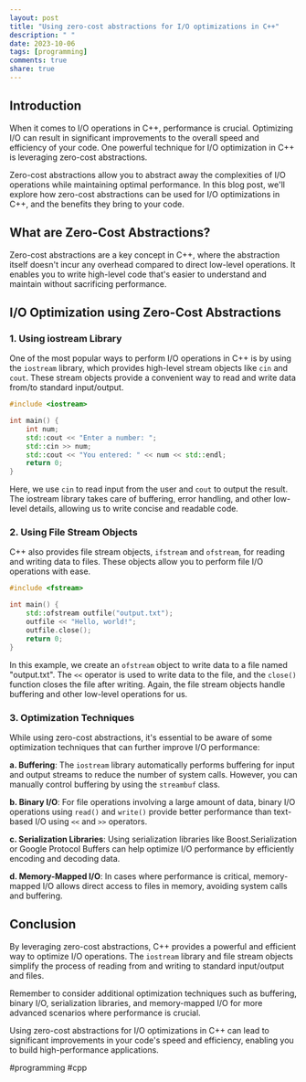 ```yaml
---
layout: post
title: "Using zero-cost abstractions for I/O optimizations in C++"
description: " "
date: 2023-10-06
tags: [programming]
comments: true
share: true
---
```


## Introduction

When it comes to I/O operations in C++, performance is crucial. Optimizing I/O can result in significant improvements to the overall speed and efficiency of your code. One powerful technique for I/O optimization in C++ is leveraging zero-cost abstractions.

Zero-cost abstractions allow you to abstract away the complexities of I/O operations while maintaining optimal performance. In this blog post, we'll explore how zero-cost abstractions can be used for I/O optimizations in C++, and the benefits they bring to your code.

## What are Zero-Cost Abstractions?

Zero-cost abstractions are a key concept in C++, where the abstraction itself doesn't incur any overhead compared to direct low-level operations. It enables you to write high-level code that's easier to understand and maintain without sacrificing performance.

## I/O Optimization using Zero-Cost Abstractions

### 1. Using iostream Library

One of the most popular ways to perform I/O operations in C++ is by using the `iostream` library, which provides high-level stream objects like `cin` and `cout`. These stream objects provide a convenient way to read and write data from/to standard input/output.

```cpp
#include <iostream>

int main() {
    int num;
    std::cout << "Enter a number: ";
    std::cin >> num;
    std::cout << "You entered: " << num << std::endl;
    return 0;
}
```

Here, we use `cin` to read input from the user and `cout` to output the result. The iostream library takes care of buffering, error handling, and other low-level details, allowing us to write concise and readable code.

### 2. Using File Stream Objects

C++ also provides file stream objects, `ifstream` and `ofstream`, for reading and writing data to files. These objects allow you to perform file I/O operations with ease.

```cpp
#include <fstream>

int main() {
    std::ofstream outfile("output.txt");
    outfile << "Hello, world!";
    outfile.close();
    return 0;
}
```

In this example, we create an `ofstream` object to write data to a file named "output.txt". The `<<` operator is used to write data to the file, and the `close()` function closes the file after writing. Again, the file stream objects handle buffering and other low-level operations for us.

### 3. Optimization Techniques

While using zero-cost abstractions, it's essential to be aware of some optimization techniques that can further improve I/O performance:

**a. Buffering**: The `iostream` library automatically performs buffering for input and output streams to reduce the number of system calls. However, you can manually control buffering by using the `streambuf` class.

**b. Binary I/O**: For file operations involving a large amount of data, binary I/O operations using `read()` and `write()` provide better performance than text-based I/O using `<<` and `>>` operators.

**c. Serialization Libraries**: Using serialization libraries like Boost.Serialization or Google Protocol Buffers can help optimize I/O performance by efficiently encoding and decoding data.

**d. Memory-Mapped I/O**: In cases where performance is critical, memory-mapped I/O allows direct access to files in memory, avoiding system calls and buffering.

## Conclusion

By leveraging zero-cost abstractions, C++ provides a powerful and efficient way to optimize I/O operations. The `iostream` library and file stream objects simplify the process of reading from and writing to standard input/output and files.

Remember to consider additional optimization techniques such as buffering, binary I/O, serialization libraries, and memory-mapped I/O for more advanced scenarios where performance is crucial.

Using zero-cost abstractions for I/O optimizations in C++ can lead to significant improvements in your code's speed and efficiency, enabling you to build high-performance applications.

#programming #cpp
